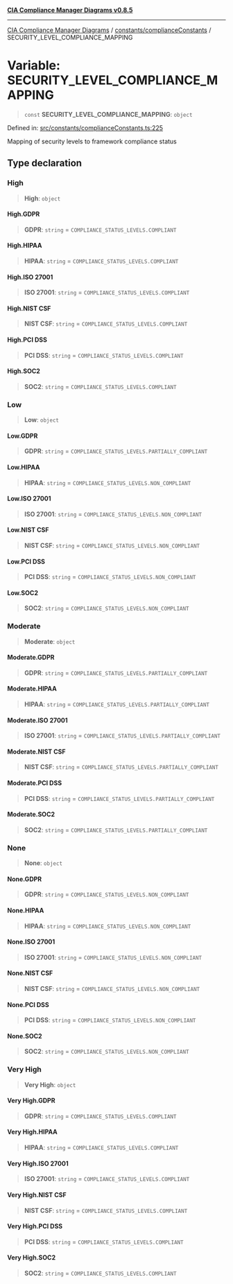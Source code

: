 [**CIA Compliance Manager Diagrams v0.8.5**](../../../README.md)

***

[CIA Compliance Manager Diagrams](../../../modules.md) / [constants/complianceConstants](../README.md) / SECURITY\_LEVEL\_COMPLIANCE\_MAPPING

# Variable: SECURITY\_LEVEL\_COMPLIANCE\_MAPPING

> `const` **SECURITY\_LEVEL\_COMPLIANCE\_MAPPING**: `object`

Defined in: [src/constants/complianceConstants.ts:225](https://github.com/Hack23/cia-compliance-manager/blob/3ae0301247f765ba03c8c0fe645db4718bb8af76/src/constants/complianceConstants.ts#L225)

Mapping of security levels to framework compliance status

## Type declaration

### High

> **High**: `object`

#### High.GDPR

> **GDPR**: `string` = `COMPLIANCE_STATUS_LEVELS.COMPLIANT`

#### High.HIPAA

> **HIPAA**: `string` = `COMPLIANCE_STATUS_LEVELS.COMPLIANT`

#### High.ISO 27001

> **ISO 27001**: `string` = `COMPLIANCE_STATUS_LEVELS.COMPLIANT`

#### High.NIST CSF

> **NIST CSF**: `string` = `COMPLIANCE_STATUS_LEVELS.COMPLIANT`

#### High.PCI DSS

> **PCI DSS**: `string` = `COMPLIANCE_STATUS_LEVELS.COMPLIANT`

#### High.SOC2

> **SOC2**: `string` = `COMPLIANCE_STATUS_LEVELS.COMPLIANT`

### Low

> **Low**: `object`

#### Low.GDPR

> **GDPR**: `string` = `COMPLIANCE_STATUS_LEVELS.PARTIALLY_COMPLIANT`

#### Low.HIPAA

> **HIPAA**: `string` = `COMPLIANCE_STATUS_LEVELS.NON_COMPLIANT`

#### Low.ISO 27001

> **ISO 27001**: `string` = `COMPLIANCE_STATUS_LEVELS.NON_COMPLIANT`

#### Low.NIST CSF

> **NIST CSF**: `string` = `COMPLIANCE_STATUS_LEVELS.NON_COMPLIANT`

#### Low.PCI DSS

> **PCI DSS**: `string` = `COMPLIANCE_STATUS_LEVELS.NON_COMPLIANT`

#### Low.SOC2

> **SOC2**: `string` = `COMPLIANCE_STATUS_LEVELS.NON_COMPLIANT`

### Moderate

> **Moderate**: `object`

#### Moderate.GDPR

> **GDPR**: `string` = `COMPLIANCE_STATUS_LEVELS.PARTIALLY_COMPLIANT`

#### Moderate.HIPAA

> **HIPAA**: `string` = `COMPLIANCE_STATUS_LEVELS.PARTIALLY_COMPLIANT`

#### Moderate.ISO 27001

> **ISO 27001**: `string` = `COMPLIANCE_STATUS_LEVELS.PARTIALLY_COMPLIANT`

#### Moderate.NIST CSF

> **NIST CSF**: `string` = `COMPLIANCE_STATUS_LEVELS.PARTIALLY_COMPLIANT`

#### Moderate.PCI DSS

> **PCI DSS**: `string` = `COMPLIANCE_STATUS_LEVELS.PARTIALLY_COMPLIANT`

#### Moderate.SOC2

> **SOC2**: `string` = `COMPLIANCE_STATUS_LEVELS.PARTIALLY_COMPLIANT`

### None

> **None**: `object`

#### None.GDPR

> **GDPR**: `string` = `COMPLIANCE_STATUS_LEVELS.NON_COMPLIANT`

#### None.HIPAA

> **HIPAA**: `string` = `COMPLIANCE_STATUS_LEVELS.NON_COMPLIANT`

#### None.ISO 27001

> **ISO 27001**: `string` = `COMPLIANCE_STATUS_LEVELS.NON_COMPLIANT`

#### None.NIST CSF

> **NIST CSF**: `string` = `COMPLIANCE_STATUS_LEVELS.NON_COMPLIANT`

#### None.PCI DSS

> **PCI DSS**: `string` = `COMPLIANCE_STATUS_LEVELS.NON_COMPLIANT`

#### None.SOC2

> **SOC2**: `string` = `COMPLIANCE_STATUS_LEVELS.NON_COMPLIANT`

### Very High

> **Very High**: `object`

#### Very High.GDPR

> **GDPR**: `string` = `COMPLIANCE_STATUS_LEVELS.COMPLIANT`

#### Very High.HIPAA

> **HIPAA**: `string` = `COMPLIANCE_STATUS_LEVELS.COMPLIANT`

#### Very High.ISO 27001

> **ISO 27001**: `string` = `COMPLIANCE_STATUS_LEVELS.COMPLIANT`

#### Very High.NIST CSF

> **NIST CSF**: `string` = `COMPLIANCE_STATUS_LEVELS.COMPLIANT`

#### Very High.PCI DSS

> **PCI DSS**: `string` = `COMPLIANCE_STATUS_LEVELS.COMPLIANT`

#### Very High.SOC2

> **SOC2**: `string` = `COMPLIANCE_STATUS_LEVELS.COMPLIANT`
